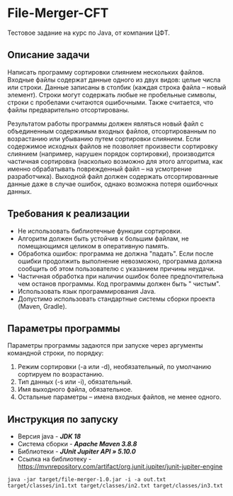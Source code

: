 # File-Merger-CFT

Тестовое задание на курс по Java, от компании ЦФТ.

## Описание задачи

Написать программу сортировки слиянием нескольких файлов. Входные файлы содержат данные одного из двух видов: целые
числа или строки.
Данные записаны в столбик (каждая строка файла – новый элемент).
Строки могут содержать любые не пробельные символы, строки с пробелами считаются ошибочными.
Также считается, что файлы предварительно отсортированы.

Результатом работы программы должен являться новый файл с объединенным содержимым входных файлов, отсортированным по
возрастанию или убыванию путем сортировки слиянием.
Если содержимое исходных файлов не позволяет произвести сортировку слиянием (например, нарушен порядок сортировки),
производится частичная сортировка (насколько возможно для этого алгоритма, как именно обрабатывать поврежденный файл –
на усмотрение разработчика).
Выходной файл должен содержать отсортированные данные даже в случае ошибок, однако возможна потеря ошибочных данных.

## Требования к реализации

- Не использовать библиотечные функции сортировки.
- Алгоритм должен быть устойчив к большим файлам, не помещающимся целиком в оперативную память.
- Обработка ошибок: программа не должна "падать". Если после ошибки продолжить выполнение невозможно, программа должна
  сообщить об этом пользователю с указанием причины неудачи.
- Частичная обработка при наличии ошибок более предпочтительна чем останов программы. Код программы должен быть "
  чистым".
- Использовать язык программирования Java.
- Допустимо использовать стандартные системы сборки проекта (Maven, Gradle).

## Параметры программы

Параметры программы задаются при запуске через аргументы командной строки, по порядку:

1. Режим сортировки (-a или -d), необязательный, по умолчанию сортируем по возрастанию.
2. Тип данных (-s или -i), обязательный.
3. Имя выходного файла, обязательное.
4. Остальные параметры – имена входных файлов, не менее одного.

## Инструкция по запуску

- Версия java - ***JDK 18***
- Система сборки - ***Apache Maven 3.8.8***
- Библиотеки - ***JUnit Jupiter API » 5.10.0***
- Ссылка на библиотеку - https://mvnrepository.com/artifact/org.junit.jupiter/junit-jupiter-engine


```java -jar target/file-merger-1.0.jar -i -a out.txt target/classes/in1.txt target/classes/in2.txt target/classes/in3.txt```  